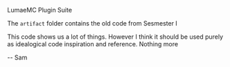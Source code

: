 LumaeMC Plugin Suite


The `artifact` folder contains the old code from Sesmester I

This code shows us a lot of things. However I think it should be used purely as idealogical code inspiration and reference. Nothing more

 -- Sam


